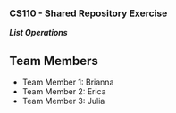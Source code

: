 
### CS110 - Shared Repository Exercise

***List Operations***

## Team Members

* Team Member 1: Brianna
* Team Member 2: Erica
* Team Member 3: Julia
